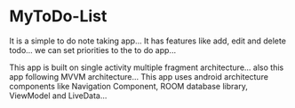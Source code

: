 # MyToDo-List

It is a simple to do note taking app... 
It has features like add, edit and delete todo...
we can set priorities to the to do app... 

This app is built on single activity multiple fragment architecture...
also this app following MVVM architecture...
This app uses android architecture components like Navigation Component, ROOM database library, ViewModel and LiveData...

